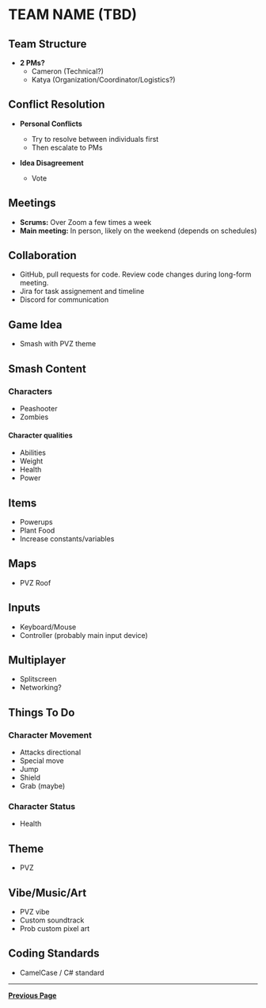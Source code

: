 
# TEAM NAME (TBD)

## Team Structure

- **2 PMs?**
  - Cameron (Technical?)
  - Katya (Organization/Coordinator/Logistics?)

## Conflict Resolution

- **Personal Conflicts**
  - Try to resolve between individuals first
  - Then escalate to PMs

- **Idea Disagreement**
  - Vote

## Meetings

- **Scrums:** Over Zoom a few times a week
- **Main meeting:** In person, likely on the weekend (depends on schedules)

## Collaboration

- GitHub, pull requests for code. Review code changes during long-form meeting.
- Jira for task assignement and timeline
- Discord for communication

## Game Idea

- Smash with PVZ theme

## Smash Content

### Characters

- Peashooter
- Zombies

#### Character qualities

- Abilities
- Weight
- Health
- Power

## Items

- Powerups
- Plant Food
- Increase constants/variables

## Maps

- PVZ Roof

## Inputs

- Keyboard/Mouse
- Controller (probably main input device)

## Multiplayer

- Splitscreen
- Networking?

## Things To Do

### Character Movement

- Attacks directional
- Special move
- Jump
- Shield
- Grab (maybe)

### Character Status

- Health

## Theme

- PVZ

## Vibe/Music/Art

- PVZ vibe
- Custom soundtrack
- Prob custom pixel art

## Coding Standards

- CamelCase / C# standard

---

[**Previous Page**](../README.md)